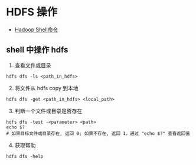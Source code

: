 # HDFS 操作

- [Hadoop Shell命令](http://hadoop.apache.org/docs/r1.0.4/cn/hdfs_shell.html)

## shell 中操作 hdfs

1. 查看文件或目录

```
hdfs dfs -ls <path_in_hdfs>
```

2. 将文件从 hdfs copy 到本地

```
hdfs dfs -get <path_in_hdfs> <local_path>
```

3. 判断一个文件或目录是否存在

```
hdfs dfs -test -<parameter> <path>
echo $?
# 如果目标文件或目录存在, 返回 0; 如果不存在, 返回 1。通过 "echo $?" 查看返回值
```

4. 获取帮助

```
hdfs dfs -help
```




